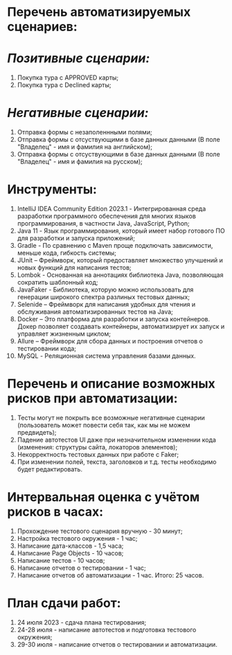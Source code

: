 # **Перечень автоматизируемых сценариев:**

# ***Позитивные сценарии:***
1. Покупка тура с APPROVED карты;
2. Покупка тура с Declined карты;

# ***Негативные сценарии:***
1. Отправка формы с незаполеннными полями;
2. Отправка формы с отсуствующими в базе данных данными (В поле "Владелец" - имя и фамилия на английском);
3. Отправка формы с отсуствующими в базе данных данными (В поле "Владелец" - имя и фамилия на русском);

# **Инструменты:**
1. IntelliJ IDEA Community Edition 2023.1 - Интегрированная среда разработки программного обеспечения для многих языков программирования, в частности Java, JavaScript, Python;
2. Java 11 - Язык программирования, который имеет набор готового ПО для разработки и запуска приложений;
3. Gradle - По сравнению с Maven проще подключать зависимости, меньше кода, гибкость системы;
4. JUnit – Фреймворк, который предоставляет множество улучшений и новых функций для написания тестов;
5. Lombok - Основанная на аннотациях библиотека Java, позволяющая сократить шаблонный код;
6. JavaFaker - Библиотека, которую можно использовать для генерации широкого спектра разлиных тестовых данных;
7. Selenide – Фреймворк для написания удобных для чтения и обслуживания автоматизированных тестов на Java;
8. Docker – Это платформа для разработки и запуска контейнеров. Докер позволяет создавать контейнеры, автоматизирует их запуск и управляет жизненным циклом;
9. Allure – Фреймворк для сбора данных и построения отчетов о тестировании кода;
10. MySQL - Реляционная система управления базами данных.

# **Перечень и описание возможных рисков при автоматизации:**
1. Тесты могут не покрыть все возможные негативные сценарии (пользователь может повести себя так, как мы не можем предвидеть);
2. Падение автотестов UI даже при незначительном изменении кода (изменения: структуры сайта, локаторов элементов);
3. Некорректность тестовых данных при работе с Faker;
4. При изменении полей, текста, заголовков и т.д. тесты необходимо будет редактировать.

# **Интервальная оценка с учётом рисков в часах:**
1. Прохождение тестового сценария вручную - 30 минут;
2. Настройка тестового окружения - 1 час;
3. Написание дата-классов - 1,5 часа;
4. Написание Page Objects - 10 часов;
5. Написание тестов - 10 часов;
6. Написание отчетов о тестировании - 1 час;
7. Написание отчетов об автоматизации - 1 час.
Итого: 25 часов.

# **План сдачи работ:**
1. 24 июля 2023 - сдача плана тестирования;
2. 24-28 июля - написание автотестов и подготовка тестового окружения;
3. 29-30 июля - написание отчетов о тестировании и автоматизации.